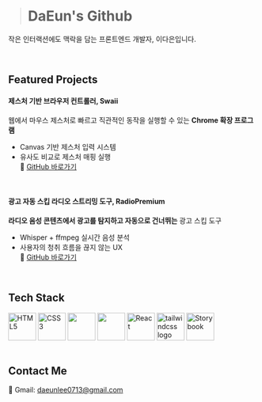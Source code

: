 > # DaEun's Github

작은 인터랙션에도 맥락을 담는 프론트엔드 개발자, 이다은입니다.

<br>

## Featured Projects

#### 제스처 기반 브라우저 컨트롤러, Swaii  
웹에서 마우스 제스처로 빠르고 직관적인 동작을 실행할 수 있는 **Chrome 확장 프로그램**  
- Canvas 기반 제스처 입력 시스템  
- 유사도 비교로 제스처 매핑 실행  
🔗 [GitHub 바로가기](https://github.com/Eun0713/swaii-extension)

<br>

#### 광고 자동 스킵 라디오 스트리밍 도구, RadioPremium  
**라디오 음성 콘텐츠에서 광고를 탐지하고 자동으로 건너뛰는** 광고 스킵 도구  
- Whisper + ffmpeg 실시간 음성 분석  
- 사용자의 청취 흐름을 끊지 않는 UX  
🔗 [GitHub 바로가기](https://github.com/Radio-Premium/RadioPremium-FE)

<br>


## Tech Stack
<div style="margin-top: 12px;">

<img src="https://cdn.jsdelivr.net/gh/devicons/devicon/icons/html5/html5-original.svg" height="56" alt="HTML5" title="HTML5" />
<img src="https://cdn.jsdelivr.net/gh/devicons/devicon/icons/css3/css3-original.svg" height="56" alt="CSS3" title="CSS3" />
<img src="https://cdn.jsdelivr.net/gh/devicons/devicon/icons/javascript/javascript-original.svg" height="56" />
<img src="https://cdn.jsdelivr.net/gh/devicons/devicon/icons/typescript/typescript-original.svg" height="56" />
<img src="https://cdn.jsdelivr.net/gh/devicons/devicon/icons/react/react-original.svg" height="56" alt="React" title="React" />
<img src="https://noticon-static.tammolo.com/dgggcrkxq/image/upload/v1657314490/noticon/ur8spzfcq4acw7ijp68v.png" height="56" alt="tailwindcss logo"  />
<img src="https://cdn.jsdelivr.net/gh/devicons/devicon/icons/storybook/storybook-original.svg" height="56" alt="Storybook" title="Storybook" />

</div>

<br>

## Contact Me
📩 Gmail: daeunlee0713@gmail.com

